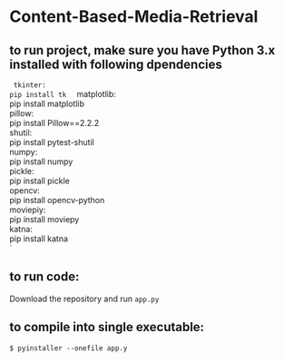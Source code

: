 # Content-Based-Media-Retrieval  
## to run project, make sure you have Python 3.x installed with following dpendencies   
` tkinter:`    
  ` pip install tk   `
matplotlib:       
   pip install matplotlib   
pillow:   
   pip install Pillow==2.2.2   
shutil:   
   pip install pytest-shutil   
numpy:   
    pip install numpy     
pickle:    
    pip install pickle       
opencv:       
    pip install opencv-python     
moviepiy:      
    pip install moviepy        
katna:       
    pip install katna   
    `     


## to run code:
Download the repository and run `app.py`

## to compile into single executable:   
 `$ pyinstaller --onefile app.y   `
